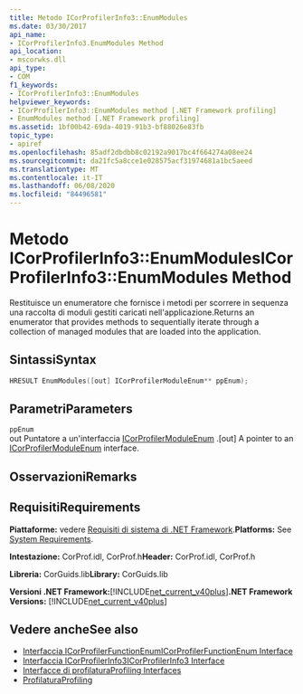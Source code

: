 ```yaml
---
title: Metodo ICorProfilerInfo3::EnumModules
ms.date: 03/30/2017
api_name:
- ICorProfilerInfo3.EnumModules Method
api_location:
- mscorwks.dll
api_type:
- COM
f1_keywords:
- ICorProfilerInfo3::EnumModules
helpviewer_keywords:
- ICorProfilerInfo3::EnumModules method [.NET Framework profiling]
- EnumModules method [.NET Framework profiling]
ms.assetid: 1bf00b42-69da-4019-91b3-bf88026e83fb
topic_type:
- apiref
ms.openlocfilehash: 85adf2dbdbb8c02192a9017bc4f664274a08ee24
ms.sourcegitcommit: da21fc5a8cce1e028575acf31974681a1bc5aeed
ms.translationtype: MT
ms.contentlocale: it-IT
ms.lasthandoff: 06/08/2020
ms.locfileid: "84496581"
---
```

# <a name="icorprofilerinfo3enummodules-method"></a><span data-ttu-id="8ff7b-102">Metodo ICorProfilerInfo3::EnumModules</span><span class="sxs-lookup"><span data-stu-id="8ff7b-102">ICorProfilerInfo3::EnumModules Method</span></span>
<span data-ttu-id="8ff7b-103">Restituisce un enumeratore che fornisce i metodi per scorrere in sequenza una raccolta di moduli gestiti caricati nell'applicazione.</span><span class="sxs-lookup"><span data-stu-id="8ff7b-103">Returns an enumerator that provides methods to sequentially iterate through a collection of managed modules that are loaded into the application.</span></span>  
  
## <a name="syntax"></a><span data-ttu-id="8ff7b-104">Sintassi</span><span class="sxs-lookup"><span data-stu-id="8ff7b-104">Syntax</span></span>  
  
```cpp  
HRESULT EnumModules([out] ICorProfilerModuleEnum** ppEnum);  
```  
  
## <a name="parameters"></a><span data-ttu-id="8ff7b-105">Parametri</span><span class="sxs-lookup"><span data-stu-id="8ff7b-105">Parameters</span></span>  
 `ppEnum`  
 <span data-ttu-id="8ff7b-106">out Puntatore a un'interfaccia [ICorProfilerModuleEnum](icorprofilermoduleenum-interface.md) .</span><span class="sxs-lookup"><span data-stu-id="8ff7b-106">[out] A pointer to an [ICorProfilerModuleEnum](icorprofilermoduleenum-interface.md) interface.</span></span>  
  
## <a name="remarks"></a><span data-ttu-id="8ff7b-107">Osservazioni</span><span class="sxs-lookup"><span data-stu-id="8ff7b-107">Remarks</span></span>  
  
## <a name="requirements"></a><span data-ttu-id="8ff7b-108">Requisiti</span><span class="sxs-lookup"><span data-stu-id="8ff7b-108">Requirements</span></span>  
 <span data-ttu-id="8ff7b-109">**Piattaforme:** vedere [Requisiti di sistema di .NET Framework](../../get-started/system-requirements.md).</span><span class="sxs-lookup"><span data-stu-id="8ff7b-109">**Platforms:** See [System Requirements](../../get-started/system-requirements.md).</span></span>  
  
 <span data-ttu-id="8ff7b-110">**Intestazione:** CorProf.idl, CorProf.h</span><span class="sxs-lookup"><span data-stu-id="8ff7b-110">**Header:** CorProf.idl, CorProf.h</span></span>  
  
 <span data-ttu-id="8ff7b-111">**Libreria:** CorGuids.lib</span><span class="sxs-lookup"><span data-stu-id="8ff7b-111">**Library:** CorGuids.lib</span></span>  
  
 <span data-ttu-id="8ff7b-112">**Versioni .NET Framework:**[!INCLUDE[net_current_v40plus](../../../../includes/net-current-v40plus-md.md)]</span><span class="sxs-lookup"><span data-stu-id="8ff7b-112">**.NET Framework Versions:** [!INCLUDE[net_current_v40plus](../../../../includes/net-current-v40plus-md.md)]</span></span>  
  
## <a name="see-also"></a><span data-ttu-id="8ff7b-113">Vedere anche</span><span class="sxs-lookup"><span data-stu-id="8ff7b-113">See also</span></span>

- [<span data-ttu-id="8ff7b-114">Interfaccia ICorProfilerFunctionEnum</span><span class="sxs-lookup"><span data-stu-id="8ff7b-114">ICorProfilerFunctionEnum Interface</span></span>](icorprofilerfunctionenum-interface.md)
- [<span data-ttu-id="8ff7b-115">Interfaccia ICorProfilerInfo3</span><span class="sxs-lookup"><span data-stu-id="8ff7b-115">ICorProfilerInfo3 Interface</span></span>](icorprofilerinfo3-interface.md)
- [<span data-ttu-id="8ff7b-116">Interfacce di profilatura</span><span class="sxs-lookup"><span data-stu-id="8ff7b-116">Profiling Interfaces</span></span>](profiling-interfaces.md)
- [<span data-ttu-id="8ff7b-117">Profilatura</span><span class="sxs-lookup"><span data-stu-id="8ff7b-117">Profiling</span></span>](index.md)
